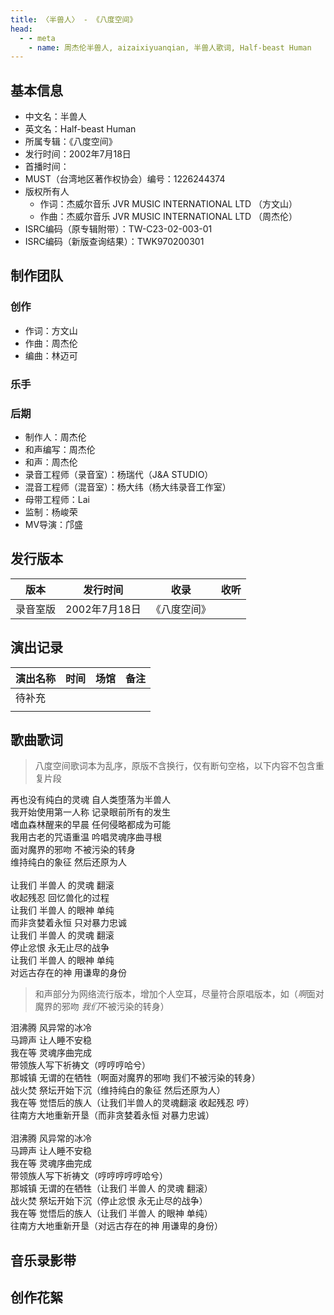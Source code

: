 ```yaml
---
title: 〈半兽人〉 - 《八度空间》
head:
  - - meta
    - name: 周杰伦半兽人, aizaixiyuanqian, 半兽人歌词, Half-beast Human
---
```


## 基本信息
- 中文名：半兽人<br/>
- 英文名：Half-beast Human<br/>
- 所属专辑：《八度空间》<br/>
- 发行时间：2002年7月18日<br/>
- 首播时间：
- MUST（台湾地区著作权协会）编号：1226244374
- 版权所有人
  - 作词：杰威尔音乐 JVR MUSIC INTERNATIONAL LTD （方文山）
  - 作曲：杰威尔音乐 JVR MUSIC INTERNATIONAL LTD （周杰伦）
- ISRC编码（原专辑附带）：TW-C23-02-003-01
- ISRC编码（新版查询结果）：TWK970200301

## 制作团队
### 创作
- 作词：方文山
- 作曲：周杰伦
- 编曲：林迈可
### 乐手
### 后期
- 制作人：周杰伦
- 和声编写：周杰伦
- 和声：周杰伦
- 录音工程师（录音室）：杨瑞代（J&A STUDIO）
- 混音工程师（混音室）：杨大纬（杨大纬录音工作室）
- 母带工程师：Lai
- 监制：杨峻荣
- MV导演：邝盛

## 发行版本
| 版本 | 发行时间 | 收录 | 收听 |
| ---- | -------- | ---- | ---- |
| 录音室版 | 2002年7月18日	 | 《八度空间》    | |

## 演出记录
| 演出名称 | 时间 | 场馆 | 备注 |
| ---- | -------- | ---- | ---- |
| 待补充 |  |     | |
|  |  |     | |

## 歌曲歌词
>八度空间歌词本为乱序，原版不含换行，仅有断句空格，以下内容不包含重复片段

再也没有纯白的灵魂 自人类堕落为半兽人<br/>
我开始使用第一人称 记录眼前所有的发生<br/>
嗜血森林醒来的早晨 任何侵略都成为可能<br/>
我用古老的咒语重温 吟唱灵魂序曲寻根<br/>
面对魔界的邪吻 不被污染的转身<br/>
维持纯白的象征 然后还原为人<br/>
<br/>
让我们 半兽人 的灵魂 翻滚<br/>
收起残忍 回忆兽化的过程<br/>
让我们 半兽人 的眼神 单纯<br/>
而非贪婪着永恒 只对暴力忠诚<br/>
让我们 半兽人 的灵魂 翻滚<br/>
停止忿恨 永无止尽的战争<br/>
让我们 半兽人 的眼神 单纯<br/>
对远古存在的神 用谦卑的身份<br/>

>和声部分为网络流行版本，增加个人空耳，尽量符合原唱版本，如（*啊*面对魔界的邪吻 *我们*不被污染的转身）<br/>

泪沸腾 风异常的冰冷<br/>
马蹄声 让人睡不安稳<br/>
我在等 灵魂序曲完成<br/>
带领族人写下祈祷文（哼哼哼哈兮）<br/>
那城镇 无谓的在牺牲（啊面对魔界的邪吻 我们不被污染的转身）<br/>
战火焚 祭坛开始下沉（维持纯白的象征 然后还原为人）<br/>
我在等 觉悟后的族人（让我们半兽人的灵魂翻滚 收起残忍 哼）<br/>
往南方大地重新开垦（而非贪婪着永恒 对暴力忠诚）<br/>
<br/>
泪沸腾 风异常的冰冷<br/>
马蹄声 让人睡不安稳<br/>
我在等 灵魂序曲完成<br/>
带领族人写下祈祷文（哼哼哼哼哼哈兮）<br/>
那城镇 无谓的在牺牲（让我们 半兽人 的灵魂 翻滚）<br/>
战火焚 祭坛开始下沉（停止忿恨 永无止尽的战争）<br/>
我在等 觉悟后的族人（让我们 半兽人 的眼神 单纯）<br/>
往南方大地重新开垦（对远古存在的神 用谦卑的身份）<br/>

## 音乐录影带

## 创作花絮

